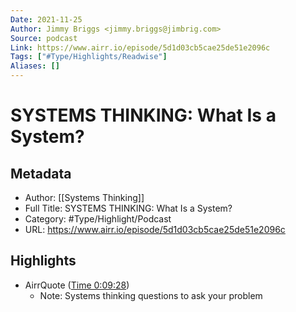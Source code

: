 ```yaml
---
Date: 2021-11-25
Author: Jimmy Briggs <jimmy.briggs@jimbrig.com>
Source: podcast
Link: https://www.airr.io/episode/5d1d03cb5cae25de51e2096c
Tags: ["#Type/Highlights/Readwise"]
Aliases: []
---
```

# SYSTEMS THINKING: What Is a System?

## Metadata
- Author: [[Systems Thinking]]
- Full Title: SYSTEMS THINKING: What Is a System?
- Category: #Type/Highlight/Podcast
- URL: https://www.airr.io/episode/5d1d03cb5cae25de51e2096c

## Highlights
- AirrQuote ([Time 0:09:28](https://www.airr.io/quote/600fbe7abe59650411dab49b))
    - Note: Systems thinking questions to ask your problem
